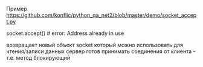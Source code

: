 Пример https://github.com/konflic/python_qa_net2/blob/master/demo/socket_accept.py

socket.accept() # error: Address already in use

возвращает новый объект socket который можно использовать для чтения/записи данных
сервер готов принимать соединения от клиента - т.е. метод блокирующий